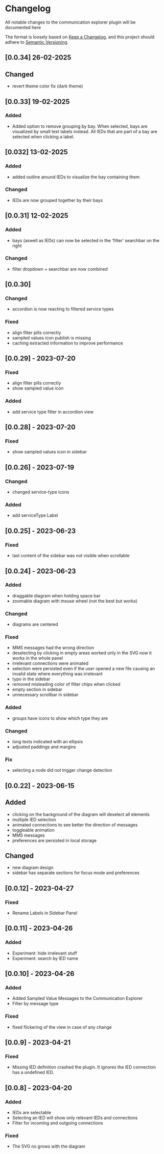 # Changelog

All notable changes to the communication explorer plugin will be documented here

The format is loosely based on [Keep a Changelog](https://keepachangelog.com/en/1.1.0/),
and this project should adhere to [Semantic Versioning](https://semver.org/spec/v2.0.0.html).

## [0.0.34] 26-02-2025
## Changed
- revert theme color fix (dark theme)

## [0.0.33] 19-02-2025
### Added
- Added option to remove grouping by bay. When selected, bays are visualized by small text labels instead. All IEDs that are part of a bay are selected when clicking a label.

## [0.032] 13-02-2025
### Added
- added outline around IEDs to visualize the bay containing them

### Changed
- IEDs are now grouped together by their bays

## [0.0.31] 12-02-2025
### Added
- bays (aswell as IEDs) can now be selected in the 'filter' searchbar on the right

### Changed
- filter dropdown + searchbar are now combined

## [0.0.30] 
### Changed
- accordion is now reacting to filtered service types

### Fixed
- align filter pills correctly
- sampled values icon publish is missing
- caching extracted information to improve performance


## [0.0.29] - 2023-07-20
### Fixed
- align filter pills correctly
- show sampled value icon

### Added
- add service type filter in accordion view

## [0.0.28] - 2023-07-20
### Fixed
- show sampled values icon in sidebar

## [0.0.26] - 2023-07-19

### Changed
- changed service-type icons

### Added
- add serviceType Label

## [0.0.25] - 2023-06-23

### Fixed
- last content of the sidebar was not visible when scrollable

## [0.0.24] - 2023-06-23

### Added
- draggable diagram when holding space bar
- zoomable diagram with mouse wheel (not the best but works)

### Changed

- diagrams are centered

### Fixed
- MMS messages had the wrong direction
- deselecting by clicking in empty areas worked only in the SVG
  now it works in the whole panel
- irrelevant connections were animated
- selection were persisted even if the user opened a new file causing
  an invalid state where everything was irrelevant
- typo in the sidebar
- removed misleading color of filter chips when clicked
- empty section in sidebar
- unnecessary scrollbar in sidebar

### Added

- groups have icons to show which type they are

### Changed

- long texts indicated with an ellipsis
- adjusted paddings and margins

### Fix

- selecting a node did not trigger change detection


## [0.0.22] - 2023-06-15

## Added
- clicking on the background of the diagram will deselect all elements
- multiple IED selection
- animated connections to see better the direction of messages
- toggleable animation
- MMS messages
- preferences are persisted in local storage

## Changed
- new diagram design
- sidebar has separate sections for focus mode and preferences

## [0.0.12] - 2023-04-27

### Fixed

- Rename Labels in Sidebar Panel

## [0.0.11] - 2023-04-26

### Added

- Experiment: hide irrelevant stuff
- Experiment: search by IED name

## [0.0.10] - 2023-04-26

### Added

- Added Sampled Value Messages to the Communication Explorer
- Filter by message type

### Fixed

- fixed flickering of the view in case of any change

## [0.0.9] - 2023-04-21

### Fixed

- Missing IED definition crashed the plugin.
  It ignores the IED connection has a undefined IED.

## [0.0.8] - 2023-04-20

### Added

- IEDs are selectable
- Selecting an IED will show only relevant IEDs and connections
- Filter for incoming and outgoing connections

### Fixed

- The SVG no grows with the diagram